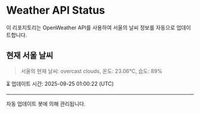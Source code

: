 
# Weather API Status

이 리포지토리는 OpenWeather API를 사용하여 서울의 날씨 정보를 자동으로 업데이트합니다.

## 현재 서울 날씨
> 서울의 현재 날씨: overcast clouds, 온도: 23.06°C, 습도: 89%

⏳ 업데이트 시간: 2025-09-25 01:00:22 (UTC)

---
자동 업데이트 봇에 의해 관리됩니다.
